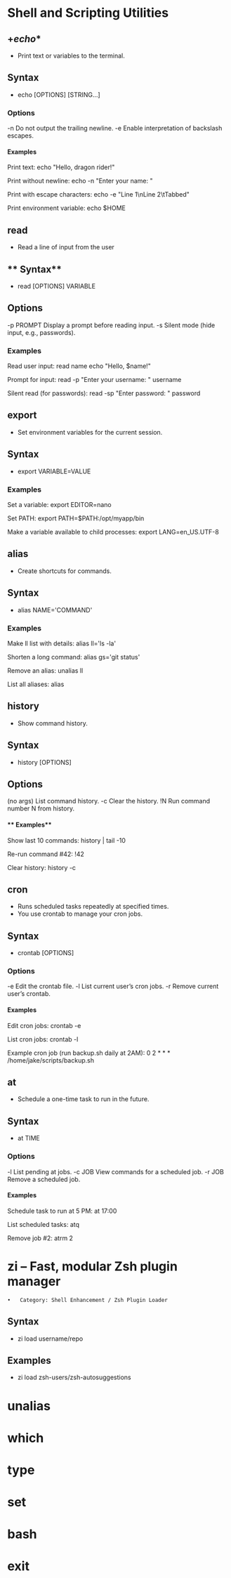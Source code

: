 # **Shell and Scripting Utilities**

## +*echo**
- Print text or variables to the terminal.

## **Syntax**
- echo [OPTIONS] [STRING...]

### **Options**
-n	Do not output the trailing newline.
-e	Enable interpretation of backslash escapes.

#### **Examples**
 Print text:
echo "Hello, dragon rider!"

 Print without newline:
echo -n "Enter your name: "

Print with escape characters:
echo -e "Line 1\nLine 2\tTabbed"

Print environment variable:
echo $HOME


## **read**
- Read a line of input from the user

## ** Syntax**
- read [OPTIONS] VARIABLE

## **Options**
-p PROMPT	Display a prompt before reading input.
-s	Silent mode (hide input, e.g., passwords).

### **Examples**
Read user input:
read name
echo "Hello, $name!"

Prompt for input:
read -p "Enter your username: " username

Silent read (for passwords):
read -sp "Enter password: " password



## **export**
- Set environment variables for the current session.

## **Syntax**
- export VARIABLE=VALUE

### **Examples**
Set a variable:
export EDITOR=nano

Set PATH:
export PATH=$PATH:/opt/myapp/bin

Make a variable available to child processes:
export LANG=en_US.UTF-8



## **alias**
- Create shortcuts for commands.

## **Syntax**
- alias NAME='COMMAND'

### **Examples**
Make ll list with details:
alias ll='ls -la'

Shorten a long command:
alias gs='git status'

Remove an alias:
unalias ll

List all aliases:
alias



## **history**
- Show command history.

## **Syntax**
- history [OPTIONS]

## **Options**
(no args)	List command history.
-c	Clear the history.
!N	Run command number N from history.

#### ** Examples**
 Show last 10 commands:
history | tail -10

 Re-run command #42:
!42

Clear history:
history -c



## **cron**
- Runs scheduled tasks repeatedly at specified times.
- You use crontab to manage your cron jobs.

## **Syntax**
- crontab [OPTIONS]

### **Options**
-e	Edit the crontab file.
-l	List current user’s cron jobs.
-r	Remove current user’s crontab.

#### **Examples**
Edit cron jobs:
crontab -e

List cron jobs:
crontab -l

Example cron job (run backup.sh daily at 2AM):
0 2 * * * /home/jake/scripts/backup.sh



## **at**
- Schedule a one-time task to run in the future.
## **Syntax**
- at TIME

### **Options**
-l	List pending at jobs.
-c JOB	View commands for a scheduled job.
-r JOB	Remove a scheduled job.

#### **Examples**
Schedule task to run at 5 PM:
at 17:00

List scheduled tasks:
atq

Remove job #2:
atrm 2

# **zi – Fast, modular Zsh plugin manager**
	•	Category: Shell Enhancement / Zsh Plugin Loader

## **Syntax**
- zi load username/repo

## **Examples**
- zi load zsh-users/zsh-autosuggestions

# unalias

# which

# type

# set

# bash

# exit
